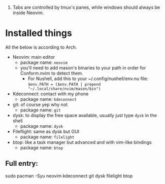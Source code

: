1. Tabs are controlled by tmux's panes, while windows should always be inside Neovim.

# Installed things

All the below is according to Arch.

- Neovim: main editor
  - package name: `neovim`
  - you'll need to add mason's binaries to your path in order for Conform.nvim to detect them.
    - For Nushell, add this to your ~/.config/nushell/env.nu file: `$env.PATH = ($env.PATH | prepend "~/.local/share/nvim/mason/bin")`
- Kdeconnect: contact with my phone
  - package name: `kdeconnect`
- git: of course yep why not
  - package name: `git`
- dysk: to display the free space available, usually just type `dysk` in the shell
  - package name: `dysk`
- Fileflight: same as dysk but GUI
  - package name: `filelight`
- btop: like a task manager but advanced and with vim-like bindings
  - package name: `btop`

## Full entry:

sudo pacman -Syu neovim kdeconnect git dysk filelight btop
